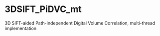# 3DSIFT_PiDVC_mt
3D SIFT-aided Path-independent Digital Volume Correlation, multi-thread implementation
